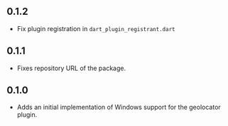 ## 0.1.2

- Fix plugin registration in `dart_plugin_registrant.dart`

## 0.1.1

- Fixes repository URL of the package.

## 0.1.0

- Adds an initial implementation of Windows support for the geolocator plugin.